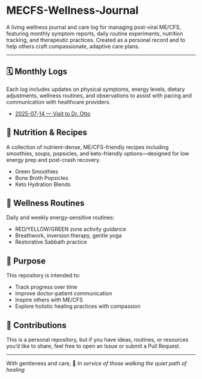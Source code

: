 # MECFS-Wellness-Journal
A living wellness journal and care log for managing post-viral ME/CFS, featuring monthly symptom reports, daily routine experiments, nutrition tracking, and therapeutic practices. Created as a personal record and to help others craft compassionate, adaptive care plans.

---

## 🗓️ Monthly Logs

Each log includes updates on physical symptoms, energy levels, dietary adjustments, wellness routines, and observations to assist with pacing and communication with healthcare providers.

- [2025-07-14 — Visit to Dr. Otto](2025-07-14-Dr.Otto-Log.md)

## 🌿 Nutrition & Recipes

A collection of nutrient-dense, ME/CFS-friendly recipes including smoothies, soups, popsicles, and keto-friendly options—designed for low energy prep and post-crash recovery.

- Green Smoothies
- Bone Broth Popsicles
- Keto Hydration Blends

## 🧘 Wellness Routines

Daily and weekly energy-sensitive routines:
- RED/YELLOW/GREEN zone activity guidance
- Breathwork, inversion therapy, gentle yoga
- Restorative Sabbath practice

## 🧠 Purpose

This repository is intended to:
- Track progress over time
- Improve doctor-patient communication
- Inspire others with ME/CFS
- Explore holistic healing practices with compassion

## 🤝 Contributions

This is a personal repository, but if you have ideas, routines, or resources you’d like to share, feel free to open an Issue or submit a Pull Request.

---

With gentleness and care,
💚 *In service of those walking the quiet path of healing*
